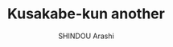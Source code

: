 --- 
slug: "kusakabe-kun-another"
title: "Kusakabe-kun another"
publishdate: "2018-12-30"
src: "https://365manga.net/manga/kusakabe-kun-another"
author: "SHINDOU Arashi"
image: "https://data.365manga.net/images/thumbnails/32617-kusakabe-kun-another.jpg"
tags: ["Comedy","Gender bender","Romance"]
chapters: ["Vol.2 Chapter 3 ","Chapter 1: Illa : Preview - Ch.1&2"]
chapterlinks: ["https://365manga.net/kusakabe-kun-another/chapter-3.html","https://365manga.net/kusakabe-kun-another/chapter-1.html"]
description: "The scary faced loner Kusakabe who works in sales and the quiet office lady Hoshino accidentally end up in each other's bodies.A 4-panel love comedy."
---